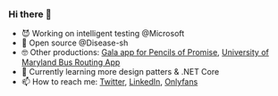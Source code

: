 ### Hi there 👋

- 😈 Working on intelligent testing @Microsoft
- 🐍 Open source @Disease-sh
- 🤓 Other productions: [Gala app for Pencils of Promise](live.pencilsofpromise.org/), [University of Maryland Bus Routing App](https://apps.apple.com/us/app/goumd/id1414933374)
- 🌱 Currently learning more design patters & .NET Core
- 📫 How to reach me: [Twitter](https://twitter.com/EthanWint33), [LinkedIn](https://www.linkedin.com/in/ethanbwinters/), [Onlyfans](https://media1.tenor.com/images/c59b5e84c4794839db2a53510d74c9eb/tenor.gif)
